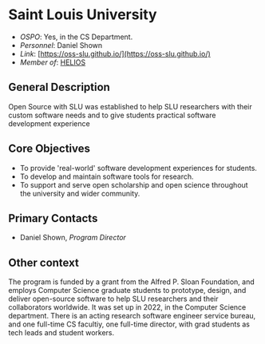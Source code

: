 # Saint Louis University

- *OSPO*: Yes, in the CS Department.
- *Personnel*: Daniel Shown
- *Link*: [https://oss-slu.github.io/](https://oss-slu.github.io/)
- *Member of*: [HELIOS](https://www.heliosopen.org/members)

## General Description

Open Source with SLU was established to help SLU researchers with their custom software needs and to give students practical software development experience

## Core Objectives

- To provide 'real-world' software development experiences for students.
- To develop and maintain software tools for research.
- To support and serve open scholarship and open science throughout the university and wider community.

## Primary Contacts

- Daniel Shown, *Program Director*

## Other context

The program is funded by a grant from the Alfred P. Sloan Foundation, and employs Computer Science graduate students to prototype, design, and deliver open-source software to help SLU researchers and their collaborators worldwide. It was set up in 2022, in the Computer Science department. There is an acting research software engineer service bureau, and one full-time CS facultiy, one full-time director, with grad students as tech leads and student workers.
